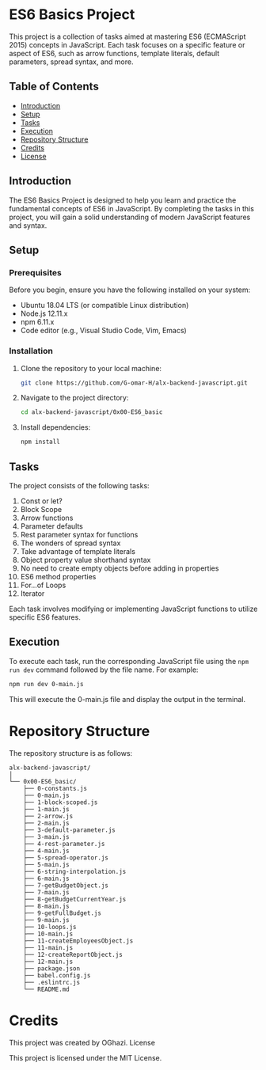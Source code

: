 # ES6 Basics Project

This project is a collection of tasks aimed at mastering ES6 (ECMAScript 2015) concepts in JavaScript. Each task focuses on a specific feature or aspect of ES6, such as arrow functions, template literals, default parameters, spread syntax, and more.

## Table of Contents

- [Introduction](#introduction)
- [Setup](#setup)
- [Tasks](#tasks)
- [Execution](#execution)
- [Repository Structure](#repository-structure)
- [Credits](#credits)
- [License](#license)

## Introduction

The ES6 Basics Project is designed to help you learn and practice the fundamental concepts of ES6 in JavaScript. By completing the tasks in this project, you will gain a solid understanding of modern JavaScript features and syntax.

## Setup

### Prerequisites

Before you begin, ensure you have the following installed on your system:

- Ubuntu 18.04 LTS (or compatible Linux distribution)
- Node.js 12.11.x
- npm 6.11.x
- Code editor (e.g., Visual Studio Code, Vim, Emacs)

### Installation

1. Clone the repository to your local machine:

    ```bash
    git clone https://github.com/G-omar-H/alx-backend-javascript.git
    ```

2. Navigate to the project directory:

    ```bash
    cd alx-backend-javascript/0x00-ES6_basic
    ```

3. Install dependencies:

    ```bash
    npm install
    ```

## Tasks

The project consists of the following tasks:

1. Const or let?
2. Block Scope
3. Arrow functions
4. Parameter defaults
5. Rest parameter syntax for functions
6. The wonders of spread syntax
7. Take advantage of template literals
8. Object property value shorthand syntax
9. No need to create empty objects before adding in properties
10. ES6 method properties
11. For...of Loops
12. Iterator

Each task involves modifying or implementing JavaScript functions to utilize specific ES6 features.

## Execution

To execute each task, run the corresponding JavaScript file using the `npm run dev` command followed by the file name. For example:

```bash
npm run dev 0-main.js
```

This will execute the 0-main.js file and display the output in the terminal.

# Repository Structure

The repository structure is as follows:

```
alx-backend-javascript/
│
└── 0x00-ES6_basic/
    ├── 0-constants.js
    ├── 0-main.js
    ├── 1-block-scoped.js
    ├── 1-main.js
    ├── 2-arrow.js
    ├── 2-main.js
    ├── 3-default-parameter.js
    ├── 3-main.js
    ├── 4-rest-parameter.js
    ├── 4-main.js
    ├── 5-spread-operator.js
    ├── 5-main.js
    ├── 6-string-interpolation.js
    ├── 6-main.js
    ├── 7-getBudgetObject.js
    ├── 7-main.js
    ├── 8-getBudgetCurrentYear.js
    ├── 8-main.js
    ├── 9-getFullBudget.js
    ├── 9-main.js
    ├── 10-loops.js
    ├── 10-main.js
    ├── 11-createEmployeesObject.js
    ├── 11-main.js
    ├── 12-createReportObject.js
    ├── 12-main.js
    ├── package.json
    ├── babel.config.js
    ├── .eslintrc.js
    └── README.md
```

# Credits

This project was created by OGhazi.
License

This project is licensed under the MIT License.
